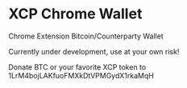 # XCP Chrome Wallet

Chrome Extension Bitcoin/Counterparty Wallet

Currently under development, use at your own risk!

Donate BTC or your favorite XCP token to 1LrM4bojLAKfuoFMXkDtVPMGydX1rkaMqH

